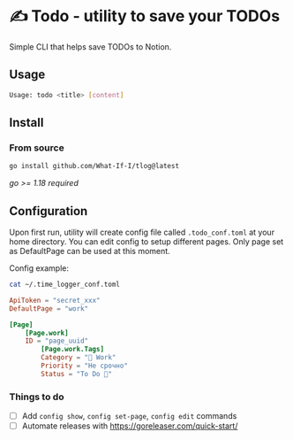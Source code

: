 # ✍ Todo - utility to save your TODOs
Simple CLI that helps save TODOs to Notion.

## Usage
```bash
Usage: todo <title> [content]
```

## Install
### From source
```bash
go install github.com/What-If-I/tlog@latest 
```
_go >= 1.18 required_

## Configuration
Upon first run, utility will create config file called `.todo_conf.toml` at your home directory. You can edit config to setup different pages. Only page set as DefaultPage can be used at this moment.

Config example:
```bash
cat ~/.time_logger_conf.toml
```
```toml
ApiToken = "secret_xxx"
DefaultPage = "work"

[Page]
    [Page.work]
    ID = "page_uuid"
        [Page.work.Tags]
        Category = "💼 Work"
        Priority = "Не срочно"
        Status = "To Do 🤖"
```

### Things to do
- [ ] Add `config show`, `config set-page`, `config edit` commands
- [ ] Automate releases with https://goreleaser.com/quick-start/
